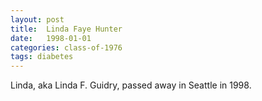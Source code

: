 ```yaml
---
layout: post
title:  Linda Faye Hunter
date:   1998-01-01
categories: class-of-1976
tags: diabetes
---
```

Linda, aka Linda F. Guidry, passed away in Seattle in 1998.
